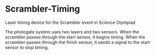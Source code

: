 Scrambler-Timing
================

Laser timing device for the Scrambler event in Science Olympiad

The photogate system uses two lasers and two sensors. When the scrambler passes through the start sensor, it begins timing. When the scrambler passes through the finish sensor, it sends a signal to the start sensor to stop timing.